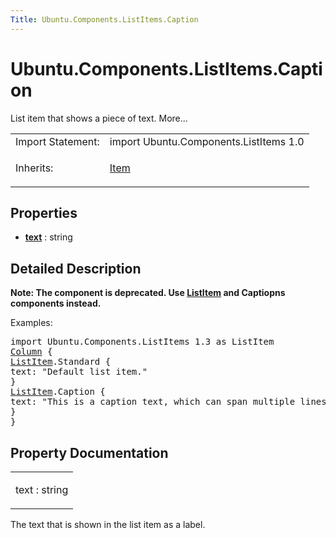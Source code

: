 ```yaml
---
Title: Ubuntu.Components.ListItems.Caption
---
```


# Ubuntu.Components.ListItems.Caption

<span class="subtitle"></span>
<!-- $$$Caption-brief -->
<p>List item that shows a piece of text. More...</p>
<!-- @@@Caption -->
<table class="alignedsummary">
<tr><td class="memItemLeft rightAlign topAlign"> Import Statement:</td><td class="memItemRight bottomAlign"> import Ubuntu.Components.ListItems 1.0</td></tr><tr><td class="memItemLeft rightAlign topAlign"> Inherits:</td><td class="memItemRight bottomAlign"> <p><a href="../sdk-14.10/QtQuick.Item.md">Item</a></p>
</td></tr></table><ul>
</ul>
<h2 id="properties">Properties</h2>
<ul>
<li class="fn"><b><b><a href="#text-prop">text</a></b></b> : string</li>
</ul>
<!-- $$$Caption-description -->
<h2 id="details">Detailed Description</h2>
</p>
<p><b>Note: </b><b>The component is deprecated. Use <a href="Ubuntu.Components.ListItem.md">ListItem</a> and Captiopns components instead.</b></p><p>Examples:</p>
<pre class="qml">import Ubuntu.Components.ListItems 1.3 as ListItem
<span class="type"><a href="../sdk-14.10/QtQuick.Column.md">Column</a></span> {
<span class="type"><a href="Ubuntu.Components.ListItem.md">ListItem</a></span>.Standard {
<span class="name">text</span>: <span class="string">&quot;Default list item.&quot;</span>
}
<span class="type"><a href="Ubuntu.Components.ListItem.md">ListItem</a></span>.Caption {
<span class="name">text</span>: <span class="string">&quot;This is a caption text, which can span multiple lines.&quot;</span>
}
}</pre>
<!-- @@@Caption -->
<h2>Property Documentation</h2>
<!-- $$$text -->
<table class="qmlname"><tr valign="top" id="text-prop"><td class="tblQmlPropNode"><p><span class="name">text</span> : <span class="type">string</span></p></td></tr></table><p>The text that is shown in the list item as a label.</p>
<!-- @@@text -->
<br/>
